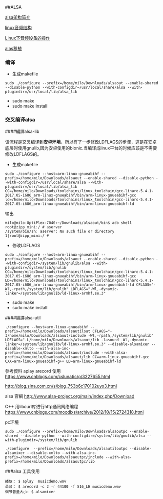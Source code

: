 ##ALSA

[alsa架构简介](https://wenku.baidu.com/view/c4bbd2000740be1e650e9ab8.html)

[linux音频结构](http://www.360doc.com/content/15/0921/17/97538_500543275.shtml)

[Linux下音频设备的操作](https://blog.csdn.net/z2066411585/article/details/39896267)

[alas移植](https://blog.csdn.net/yuanxinfei920/article/details/52954941)

### 编译

* 生成makefile

```
sudo ./configure --prefix=/home/milo/Downloads/alsaout --enable-shared --disable-python --with-configdir=/usr/local/share/alsa --with-plugindir=/usr/local/lib/alsa_lib
```

* sudo make
* sudo make install

### 交叉编译alsa

####編譯alsa-lib

该流程是交叉编译到**安卓环境**，所以有了一步修改LDFLAGS的步骤，这是在安卓底层时使用gnulib,因为安卓使用的bionic.当编译成linux平台的时候应该是不需要修改LDFLAGS的。

* 生成makefile

```
sudo ./configure --host=arm-linux-gnueabihf --prefix=/home/milo/Downloads/alsaout --enable-shared --disable-python --with-configdir=/usr/local/share/alsa --with-plugindir=/usr/local/lib/alsa_lib CC=/home/milo/Downloads/toolchains/linux_toolchain/gcc-linaro-5.4.1-2017.05-i686_arm-linux-gnueabihf/bin/arm-linux-gnueabihf-gcc  ld=/home/milo/Downloads/toolchains/linux_toolchain/gcc-linaro-5.4.1-2017.05-i686_arm-linux-gnueabihf/bin/arm-linux-gnueabihf-ld
```

输出

```
milo@milo-OptiPlex-7040:~/Downloads/alsaout/bin$ adb shell
root@zipp_mini:/ # aserver                                                     
/system/bin/sh: aserver: No such file or directory
1|root@zipp_mini:/ #  
```

* 修改LDFLAGS

```
sudo ./configure --host=arm-linux-gnueabihf --prefix=/home/milo/Downloads/alsaout --enable-shared --disable-python --with-configdir=/system/lib/gnulib/alsa --with-plugindir=/system/lib/gnulib CC=/home/milo/Downloads/toolchains/linux_toolchain/gcc-linaro-5.4.1-2017.05-i686_arm-linux-gnueabihf/bin/arm-linux-gnueabihf-gcc  LD=/home/milo/Downloads/toolchains/linux_toolchain/gcc-linaro-5.4.1-2017.05-i686_arm-linux-gnueabihf/bin/arm-linux-gnueabihf-ld CFLAGS="-Wl,-rpath,/system/lib/gnulib" LDFLAGS="-Wl,-dynamic-linker=/system/lib/gnulib/ld-linux-armhf.so.3"
```

* sudo make
* sudo make install



####編譯alsa-util

```
./configure --host=arm-linux-gnueabihf --prefix=/home/milo/Downloads/alsautilout CFLAGS="-I/home/milo/Downloads/alsaout/include -Wl,-rpath,/system/lib/gnulib" LDFLAGS="-L/home/milo/Downloads/alsaout/lib -lasound -Wl,-dynamic-linker=/system/lib/gnulib/ld-linux-armhf.so.3" --disable-alsamixer --disable-xmlto --with-alsa-inc-prefix=/home/milo/Downloads/alsaout/include --with-alsa-prefix=/home/milo/Downloads/alsaout/lib CC=arm-linux-gnueabihf-gcc CXX=arm-linux-gnueabihf-g++ LD=arm-linux-gnueabihf-ld
```

參考資料
aplay arecord 使用
https://www.cnblogs.com/cslunatic/p/3227655.html

http://blog.sina.com.cn/s/blog_753b6c170102uyo3.html

alsa 官網
http://www.alsa-project.org/main/index.php/Download

C++ 用libcurl库进行http通讯网络编程
https://www.cnblogs.com/moodlxs/archive/2012/10/15/2724318.html

pc环境

```
sudo ./configure --prefix=/home/milo/Downloads/alsaoutpc --enable-shared --disable-python --with-configdir=/system/lib/gnulib/alsa --with-plugindir=/system/lib/gnulib 

./configure  --prefix=/home/milo/Downloads/alsautiloutpc --disable-alsamixer --disable-xmlto --with-alsa-inc-prefix=/home/milo/Downloads/alsaoutpc/include --with-alsa-prefix=/home/milo/Downloads/alsaoutpc/lib
```



###alsa 工具使用

```
播放： $ aplay  musicdemo.wmv
录音： $ arecord -c 2 -r 44100 -f S16_LE musicdemo.wmv
调节音量大小: $ alsamixer 
```



